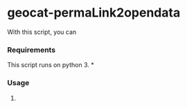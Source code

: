 # geocat-permaLink2opendata
With this script, you can 
### Requirements
This script runs on python 3. 
* 
### Usage
1. 

